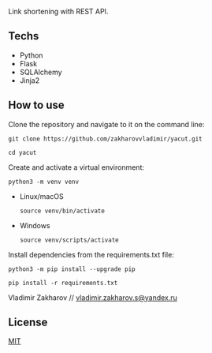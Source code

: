 Link shortening with REST API.

## Techs
- Python
- Flask
- SQLAlchemy
- Jinja2

## How to use
Clone the repository and navigate to it on the command line:

```
git clone https://github.com/zakharovvladimir/yacut.git
```

```
cd yacut
```

Create and activate a virtual environment:

```
python3 -m venv venv
```

* Linux/macOS

    ```
    source venv/bin/activate
    ```

* Windows

    ```
    source venv/scripts/activate
    ```

Install dependencies from the requirements.txt file:

```
python3 -m pip install --upgrade pip
```

```
pip install -r requirements.txt
```

Vladimir Zakharov // vladimir.zakharov.s@yandex.ru

## License
[MIT](https://choosealicense.com/licenses/mit/)
